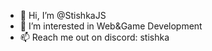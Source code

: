 - 👋 Hi, I’m @StishkaJS
- 👀 I’m interested in Web&Game Development
- 📫 Reach me out on discord: stishka
